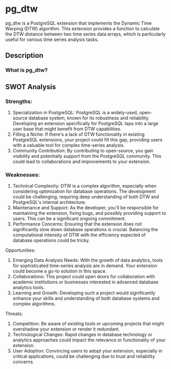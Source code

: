 # pg_dtw
pg_dtw is a PostgreSQL extension that implements the Dynamic Time Warping (DTW) algorithm. This extension provides a function to calculate the DTW distance between two time series data arrays, which is particularly useful for various time series analysis tasks.


## Description

### What is pg_dtw?

## SWOT Analysis
### Strengths:

   1. Specialization in PostgreSQL: PostgreSQL is a widely-used, open-source database system, known for its robustness and reliability. Developing an extension specifically for PostgreSQL taps into a large user base that might benefit from DTW capabilities.
   2. Filling a Niche: If there's a lack of DTW functionality in existing PostgreSQL extensions, your project could fill this gap, providing users with a valuable tool for complex time-series analysis.
   3. Community Contribution: By contributing to open-source, you gain visibility and potentially support from the PostgreSQL community. This could lead to collaborations and improvements to your extension.

### Weaknesses:

   1. Technical Complexity: DTW is a complex algorithm, especially when considering optimization for database operations. The development could be challenging, requiring deep understanding of both DTW and PostgreSQL's internal architecture.
   2. Maintenance and Support: As the developer, you'll be responsible for maintaining the extension, fixing bugs, and possibly providing support to users. This can be a significant ongoing commitment.
   3. Performance Concerns: Ensuring that the extension does not significantly slow down database operations is crucial. Balancing the computational intensity of DTW with the efficiency expected of database operations could be tricky.

Opportunities:

   1. Emerging Data Analysis Needs: With the growth of data analytics, tools for sophisticated time-series analysis are in demand. Your extension could become a go-to solution in this space.
   2. Collaborations: This project could open doors for collaboration with academic institutions or businesses interested in advanced database analytics tools.
   3. Learning and Growth: Developing such a project would significantly enhance your skills and understanding of both database systems and complex algorithms.

Threats:

   1. Competition: Be aware of existing tools or upcoming projects that might overshadow your extension or render it redundant.
   2. Technological Changes: Rapid changes in database technology or analytics approaches could impact the relevance or functionality of your extension.
   3. User Adoption: Convincing users to adopt your extension, especially in critical applications, could be challenging due to trust and reliability concerns.